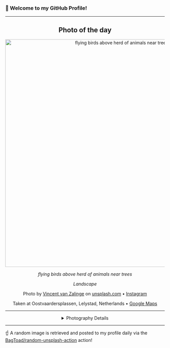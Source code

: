 ### 👋 Welcome to my GitHub Profile!

----
<div align="center">

## Photo of the day
  
  <a href="https://unsplash.com/photos/flying-birds-above-herd-of-animals-near-trees-jj2ab1xIxrg"><img width="720" src="https://images.unsplash.com/photo-1506333438925-a6203045b492?crop=entropy&cs=tinysrgb&fit=max&fm=jpg&ixid=M3w1OTQ0OTd8MHwxfHJhbmRvbXx8fHx8fHx8fDE3NDQ2OTc0MjF8&ixlib=rb-4.0.3&q=80&w=1080" alt="flying birds above herd of animals near trees"></a>
  
  <em>flying birds above herd of animals near trees</em>
  
  <em>Landscape</em>

  Photo by [Vincent van Zalinge](null) on [unsplash.com](https://unsplash.com/) • [Instagram](https://instagram.com/vincentvanzalinge)
  
  Taken at Oostvaardersplassen, Lelystad, Netherlands • [Google Maps](https://www.google.com/maps/search/?api=1&query=52.4656505879563,5.39205570111085)
  
  ---
  
<details>
<summary>Photography Details</summary>
  
| Parameter     | Value |
| ------------- | ----- |
| Camera Model  | null |
| Exposure Time | null |
| Aperture      | null |
| Focal Length  | null |
| ISO           | null |
| Location      | Oostvaardersplassen, Lelystad, Netherlands (Netherlands) |
| Coordinates   | Latitude 52.4656505879563, Longitude 5.39205570111085 |

</details>

</div>

----

☝️ A random image is retrieved and posted to my profile daily via the [BagToad/random-unsplash-action](https://github.com/BagToad/random-unsplash-action) action!
